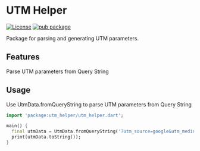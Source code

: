 # UTM Helper
[![License](https://img.shields.io/badge/License-BSD_3--Clause-blue.svg)](https://opensource.org/licenses/BSD-3-Clause)
[![pub package](https://img.shields.io/pub/v/utm_helper.svg)](https://pub.dev/packages/utm_helper)

Package for parsing and generating UTM parameters.

## Features

Parse UTM parameters from Query String

## Usage

Use UtmData.fromQueryString to parse UTM parameters from Query String

```dart
import 'package:utm_helper/utm_helper.dart';

main() {
  final utmData = UtmData.fromQueryString('?utm_source=google&utm_medium=cpc&utm_campaign=summer&utm_term=beach%20holidays&utm_content=ad1');
  print(utmData.toString());
}
```
